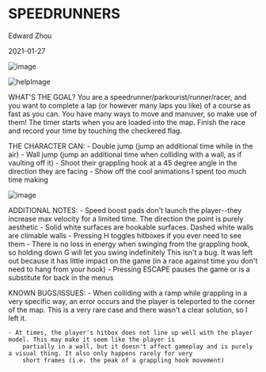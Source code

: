 # SPEEDRUNNERS
Edward Zhou

2021-01-27

![image](https://user-images.githubusercontent.com/73318619/151687229-cac9bf8a-def1-4201-b3c8-d7976ed85177.png)


![helpImage](https://user-images.githubusercontent.com/73318619/151687137-ae8b3ce0-bc25-4e0d-ac41-12bba1476867.png)


WHAT'S THE GOAL?
    You are a speedrunner/parkourist/runner/racer, and you want to complete a lap (or however many laps you like) 
    of a course as fast as you can. You have many ways to move and manuver, so make use of them!
    The timer starts when you are loaded into the map. Finish the race and record your time by touching the checkered flag.

THE CHARACTER CAN:
    - Double jump (jump an additional time while in the air)
    - Wall jump (jump an additional time when colliding with a wall, as if vaulting off it)
    - Shoot their grappling hook at a 45 degree angle in the direction they are facing
    - Show off the cool animations I spent too much time making
    
![image](https://user-images.githubusercontent.com/73318619/151687252-2e5bce85-bd5b-4789-956e-82cb2123c68f.png)


ADDITIONAL NOTES:
    - Speed boost pads don't launch the player--they increase max velocity for a limited time. The direction the point is purely
        aesthetic
    - Solid white surfaces are hookable surfaces. Dashed white walls are climable walls
    - Pressing H toggles hitboxes if you ever need to see them
    - There is no loss in energy when swinging from the grappling hook, so holding down G will let you swing indefinitely
        This isn't a bug. It was left out because it has little impact on the game 
        (in a race against time you don't need to hang from your hook)
    - Pressing ESCAPE pauses the game or is a substitute for back in the menus

KNOWN BUGS/ISSUES:
    - When colliding with a ramp while grappling in a very specific way, an error occurs and the player is teleported to 
        the corner of the map. This is a very rare case and there wasn't a clear solution, so I left it.

    - At times, the player's hitbox does not line up well with the player model. This may make it seem like the player is
        partially in a wall, but it doesn't affect gameplay and is purely a visual thing. It also only happens rarely for very
        short frames (i.e. the peak of a grappling hook movement)
